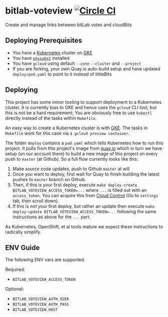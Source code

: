 # bitlab-voteview [![Circle CI](https://circleci.com/gh/littlebits/bitlab-voteview.svg?style=svg)](https://circleci.com/gh/littlebits/bitlab-voteview)

Create and manage links between bitLab votes and cloudBits

## Deploying Prerequisites

- You have a [Kubernetes](http://kubernetes.io) cluster on [GKE](https://cloud.google.com/container-engine/)
- You have [`envsubst`](http://stackoverflow.com/questions/23620827/envsubst-command-not-found-on-mac-os-x-10-8) installed
- You have `gcloud` using default `--zone` `--cluster` and `--project`
- If you are forking, your own Quay.io auto-build setup and have updated `deploy/pod.yaml` to point to it instead of littleBits

## Deploying

This project has some minor tooling to support deployment to a Kubernetes cluster. It is currently bias to GKE and hence uses the `gcloud` CLI tool, but this is not be a hard requirement; You are obviously free to use `kubectl` directly instead of the tasks within `Makefile`.

An easy way to create a Kubernetes cluster is with [GKE](https://cloud.google.com/container-engine/). The tasks in `Makefile` work for this case via `$ gcloud preview container`.

The folder `deploy` contains a `pod.yaml` which tells Kubernetes how to run this project. It pulls from this project's image from [quay.io](http://quay.io/) which in turn we have setup (on our account there) to build a new image of this project on every push to `master` (at Github). So a full flow currently looks like this:

1. Make source code updates, push to Github `master` at will
2. Once you want to deploy, first wait for Quay to finish building the latest pushes to `master` branch on Github.
3. Then, if this is your first deploy, execute `make deploy-create BITLAB_VOTEVIEW_ACCESS_TOKEN=...` where `...` is filled out with an `access_token`. You can acquire this from [Cloud Control](http://control.littlebitscloud.cc/) (Go to `settings` tab, then scroll down).
4. If this is *not* your first deploy, but rather an update then execute `make deploy-update BITLAB_VOTEVIEW_ACCESS_TOKEN=...` following the same instructions as above for the `...` part.

As Kubernetes, OpenShift, et al tools mature we expect these instructions to radically simplify.



## ENV Guide

The following ENV vars are supported.

Required:
- `BITLAB_VOTEVIEW_ACCESS_TOKEN`

Optional:
- `BITLAB_VOTEVIEW_AUTH_USER`
- `BITLAB_VOTEVIEW_AUTH_PASS`
- `BITLAB_VOTEVIEW_HOST`
